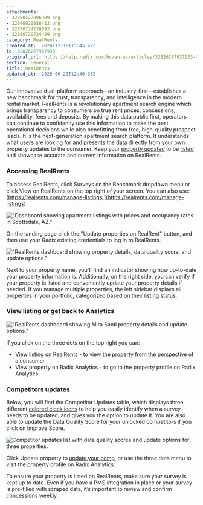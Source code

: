 ```yaml
---
attachments:
- 32850422896909.png
- 32840920086413.png
- 32850734238093.png
- 32850729724429.png
category: RealRents
created_at: '2024-12-18T15:45:42Z'
id: 32826267937933
original_url: https://help.radix.com/hc/en-us/articles/32826267937933-RealRents
section: General
title: RealRents
updated_at: '2025-06-23T12:40:35Z'
---
```


Our innovative dual-platform approach—an industry-first—establishes a new benchmark for trust, transparency, and intelligence in the modern rental market. RealRents is a revolutionary apartment search engine which brings transparency to consumers on true rent prices, concessions, availability, fees and deposits. By making this data public first, operators can continue to confidently use this information to make the best operational decisions while also benefitting from free, high-quality prospect leads. It is the next-generation apartment search platform. It understands what users are looking for and presents the data directly from your own property updates to the consumer. Keep your [property updated](https://help.radix.com/hc/en-us/articles/32792982682637-Updating-Property-Surveys) to be [listed](https://help.radix.com/hc/en-us/articles/33008615394701-Understanding-Listed-vs-Unlisted-Property-Status-on-RealRents) and showcase accurate and current information on RealRents.

### Accessing RealRents

To access RealRents, click Surveys on the Benchmark dropdown menu or click View on RealRents on the top right of your screen. You can also use: [https://realrents.com/manage-listings.](https://realrents.com/manage-listings)

!["Dashboard showing apartment listings with prices and occupancy rates in Scottsdale, AZ."](attachments/32850422896909.png)

On the landing page click the "Update properties on RealRent" button, and then use your Radix existing credentials to log in to RealRents.

!["RealRents dashboard showing property details, data quality score, and update options."](attachments/32840920086413.png)

Next to your property name, you'll find an indicator showing how up-to-date your property information is. Additionally, on the right side, you can verify if your property is listed and conveniently update your property details if needed. If you manage multiple properties, the left sidebar displays all properties in your portfolio, categorized based on their listing status.

### View listing or get back to Analytics

!["RealRents dashboard showing Mira Santi property details and update options."](attachments/32850734238093.png)

If you click on the three dots on the top right you can:

* View listing on RealRents - to view the property from the perspective of a consumer
* View property on Radix Analytics - to go to the property profile on Radix Analytics

### Competitors updates

Below, you will find the Competitor Updates table, which displays three different [colored clock icons](https://help.radix.com/hc/en-us/articles/26325272809997-Understanding-Clock-Colors) to help you easily identify when a survey needs to be updated, and gives you the option to update it. You are also able to update the Data Quality Score for your unlocked competitors if you click on Improve Score.

![Competitor updates list with data quality scores and update options for three properties.](attachments/32850729724429.png)

Click Update property to [update your comp](https://help.radix.com/hc/en-us/articles/32794149676173-Updating-Competitor-Surveys), or use the three dots menu to visit the property profile on Radix Analytics:

To ensure your property is listed on RealRents, make sure your survey is kept up to date. Even if you have a PMS integration in place or your survey is pre-filled with scraped data, it’s important to review and confirm concessions weekly.